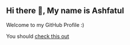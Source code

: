 ## Hi there 👋, My name is **Ashfatul**

Welcome to my GitHub Profile :)

You should [check this out][check link]


[check link]:http://google.com
